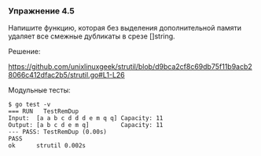 ### Упражнение 4.5

Напишите функцию, которая без выделения дополнительной памяти удаляет все смежные дубликаты в срезе []string. 

Решение:

https://github.com/unixlinuxgeek/strutil/blob/d9bca2cf8c69db75f11b9acb28066c412dfac2b5/strutil.go#L1-L26

Модульные тесты:
```
$ go test -v
=== RUN   TestRemDup
Input:  [a a b c d d d e m q q] Capacity: 11
Output: [a b c d e m q]         Capacity: 11
--- PASS: TestRemDup (0.00s)
PASS
ok      strutil 0.002s
```
